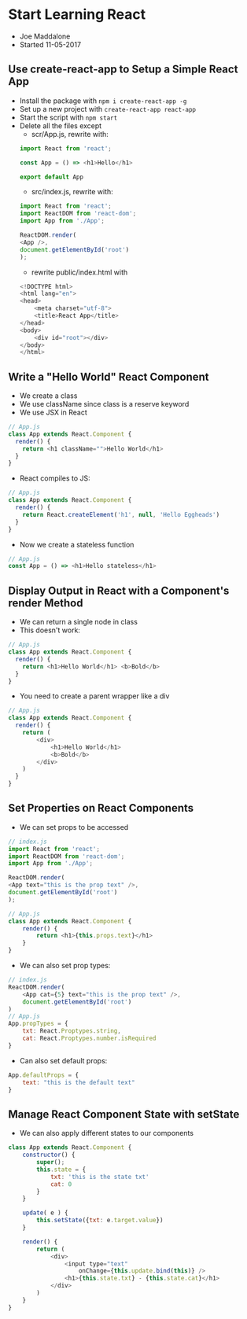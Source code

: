 # Start Learning React
- Joe Maddalone
- Started 11-05-2017

## Use create-react-app to Setup a Simple React App
- Install the package with `npm i create-react-app -g`
- Set up a new project with `create-react-app react-app`
- Start the script with `npm start`
- Delete all the files except 
    - scr/App.js, rewrite with:
    ```js
    import React from 'react';

    const App = () => <h1>Hello</h1>

    export default App
    ```
    - src/index.js, rewrite with:
    ```js
    import React from 'react';
    import ReactDOM from 'react-dom';
    import App from './App';

    ReactDOM.render(
    <App />, 
    document.getElementById('root')
    );
    ```
    - rewrite public/index.html with
    ```js
    <!DOCTYPE html>
    <html lang="en">
    <head>
        <meta charset="utf-8">
        <title>React App</title>
    </head>
    <body>
        <div id="root"></div>
    </body>
    </html>
    ```

## Write a "Hello World" React Component
- We create a class
- We use className since class is a reserve keyword
- We use JSX in React
```js
// App.js
class App extends React.Component {
  render() {
    return <h1 className="">Hello World</h1>
  }
}
```

- React compiles to JS:
```js
// App.js
class App extends React.Component {
  render() {
    return React.createElement('h1', null, 'Hello Eggheads')
  }
}
```

- Now we create a stateless function
```js
// App.js
const App = () => <h1>Hello stateless</h1>
```

## Display Output in React with a Component's render Method
- We can return a single node in class
- This doesn't work:
```js
// App.js
class App extends React.Component {
  render() {
    return <h1>Hello World</h1> <b>Bold</b>
  }
}
```

- You need to create a parent wrapper like a div
```js
// App.js
class App extends React.Component {
  render() {
    return ( 
        <div>
            <h1>Hello World</h1>
            <b>Bold</b>
        </div>
    )
  }
}
```

## Set Properties on React Components
- We can set props to be accessed
```js
// index.js
import React from 'react';
import ReactDOM from 'react-dom';
import App from './App';

ReactDOM.render(
<App text="this is the prop text" />, 
document.getElementById('root')
);

// App.js
class App extends React.Component {
    render() {
        return <h1>{this.props.text}</h1>
    }
}
```

- We can also set prop types:
```js
// index.js
ReactDOM.render(
    <App cat={5} text="this is the prop text" />,
    document.getElementById('root')
)
// App.js
App.propTypes = {
    txt: React.Proptypes.string,
    cat: React.Proptypes.number.isRequired
}
```

- Can also set default props:
```js
App.defaultProps = {
    text: "this is the default text"
}
```

## Manage React Component State with setState
- We can also apply different states to our components
```js
class App extends React.Component {
    constructor() {
        super();
        this.state = {
            txt: 'this is the state txt'
            cat: 0
        }
    }

    update( e ) {
        this.setState({txt: e.target.value})
    }

    render() {
        return (
            <div>
                <input type="text"
                    onChange={this.update.bind(this)} />
                <h1>{this.state.txt} - {this.state.cat}</h1>            
            </div>
        )
    }
}
```